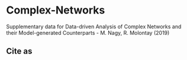 # Complex-Networks
Supplementary data for Data-driven Analysis of Complex Networks and their Model-generated Counterparts - M. Nagy, R. Molontay (2019)

## Cite as
